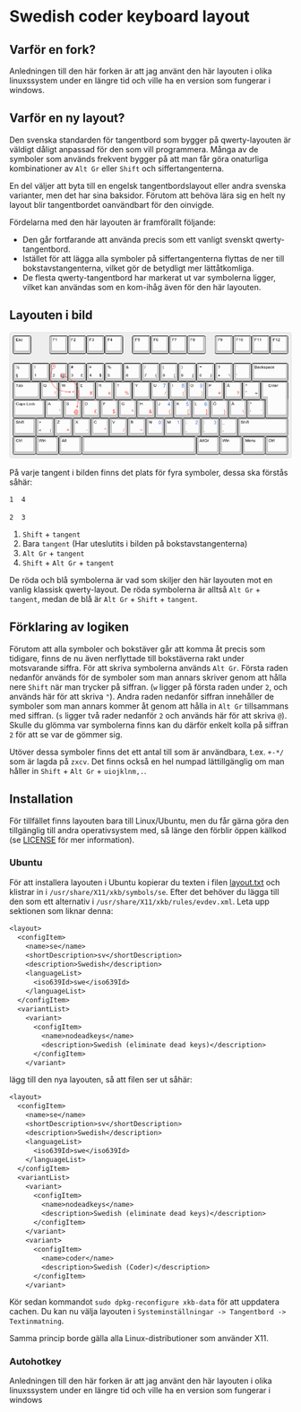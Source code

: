 Swedish coder keyboard layout
=============================

Varför en fork?
--------------------
Anledningen till den här forken är att jag använt den här layouten i olika linuxssystem under en längre tid och ville ha en version som fungerar i windows.

Varför en ny layout?
--------------------

Den svenska standarden för tangentbord som bygger på qwerty-layouten är väldigt 
dåligt anpassad för den som vill programmera. Många av de symboler som används 
frekvent bygger på att man får göra onaturliga kombinationer av `Alt Gr` eller 
`Shift` och siffertangenterna.

En del väljer att byta till en engelsk tangentbordslayout eller andra svenska 
varianter, men det har sina baksidor. Förutom att behöva lära sig en helt ny 
layout blir tangentbordet oanvändbart för den oinvigde.

Fördelarna med den här layouten är framförallt följande:

* Den går fortfarande att använda precis som ett vanligt svenskt 
  qwerty-tangentbord.
* Istället för att lägga alla symboler på siffertangenterna flyttas de ner till 
  bokstavstangenterna, vilket gör de betydligt mer lättåtkomliga.
* De flesta qwerty-tangentbord har markerat ut var symbolerna ligger, vilket kan 
  användas som en kom-ihåg även för den här layouten.

Layouten i bild
---------------

![Layouten i bild](swedish-coder.png)

På varje tangent i bilden finns det plats för fyra symboler, dessa ska förstås 
såhär:

    1  4
    
    2  3

1. `Shift` + `tangent`
2. Bara `tangent` (Har uteslutits i bilden på bokstavstangenterna)
3. `Alt Gr` + `tangent`
4. `Shift` + `Alt Gr` + `tangent`

De röda och blå symbolerna är vad som skiljer den här layouten mot en vanlig 
klassisk qwerty-layout. De röda symbolerna är alltså `Alt Gr` + `tangent`, medan 
de blå är `Alt Gr` + `Shift` + `tangent`.

Förklaring av logiken
---------------------

Förutom att alla symboler och bokstäver går att komma åt precis som tidigare, 
finns de nu även nerflyttade till bokstäverna rakt under motsvarande siffra. För 
att skriva symbolerna används `Alt Gr`. Första raden nedanför används för de 
symboler som man annars skriver genom att hålla nere `Shift` när man trycker på 
siffran. (`w` ligger på första raden under `2`, och används här för att skriva 
`"`). Andra raden nedanför siffran innehåller de symboler som man annars kommer 
åt genom att hålla in `Alt Gr` tillsammans med siffran. (`s` ligger två rader 
nedanför `2` och används här för att skriva `@`). Skulle du glömma var 
symbolerna finns kan du därför enkelt kolla på siffran `2` för att se var de 
gömmer sig.

Utöver dessa symboler finns det ett antal till som är användbara, t.ex. `+-*/` 
som är lagda på `zxcv`. Det finns också en hel numpad lättillgänglig om man 
håller in `Shift` + `Alt Gr` + `uiojklnm,.`. 

Installation
------------

För tillfället finns layouten bara till Linux/Ubuntu, men du får gärna göra den 
tillgänglig till andra operativsystem med, så länge den förblir öppen källkod 
(se [LICENSE](LICENSE) för mer information). 

### Ubuntu

För att installera layouten i Ubuntu kopierar du texten i filen 
[layout.txt](layout.txt) och klistrar in i `/usr/share/X11/xkb/symbols/se`. Efter det behöver du lägga till den som ett alternativ i `/usr/share/X11/xkb/rules/evdev.xml`. Leta upp sektionen som liknar denna:

    <layout>
      <configItem>
        <name>se</name>
        <shortDescription>sv</shortDescription>
        <description>Swedish</description>
        <languageList>
          <iso639Id>swe</iso639Id>
        </languageList>
      </configItem>
      <variantList>
        <variant>
          <configItem>
            <name>nodeadkeys</name>
            <description>Swedish (eliminate dead keys)</description>
          </configItem>
        </variant>

lägg till den nya layouten, så att filen ser ut såhär:

    <layout>
      <configItem>
        <name>se</name>
        <shortDescription>sv</shortDescription>
        <description>Swedish</description>
        <languageList>
          <iso639Id>swe</iso639Id>
        </languageList>
      </configItem>
      <variantList>
        <variant>
          <configItem>
            <name>nodeadkeys</name>
            <description>Swedish (eliminate dead keys)</description>
          </configItem>
        </variant>
        <variant>
          <configItem>
            <name>coder</name>
            <description>Swedish (Coder)</description>
          </configItem>
        </variant>

Kör sedan kommandot `sudo dpkg-reconfigure xkb-data` för att uppdatera cachen. Du 
kan nu välja layouten i `Systeminställningar -> Tangentbord -> Textinmatning`.

Samma princip borde gälla alla Linux-distributioner som använder X11.


### Autohotkey
Anledningen till den här forken är att jag använt den här layouten i olika linuxssystem under en längre tid och ville ha en version som fungerar i windows
